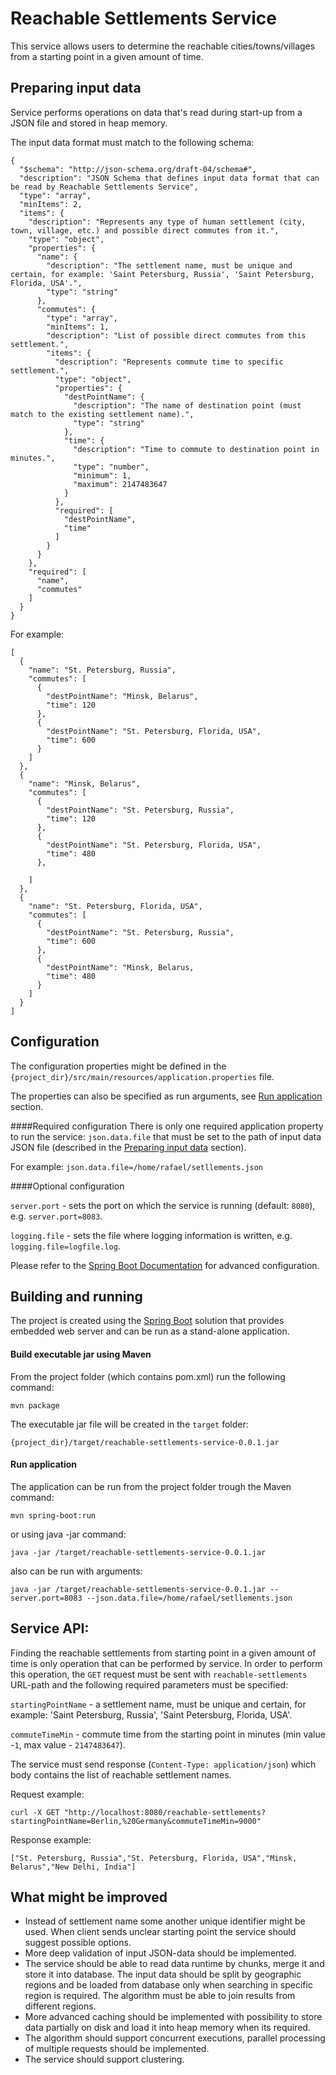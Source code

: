 # Reachable Settlements Service
This service allows users to determine the reachable cities/towns/villages from a starting point in a given amount of time.

## Preparing input data
Service performs operations on data that's read during start-up from a JSON file and stored in heap memory.

The input data format must match to the following schema:
```
{
  "$schema": "http://json-schema.org/draft-04/schema#",
  "description": "JSON Schema that defines input data format that can be read by Reachable Settlements Service",
  "type": "array",
  "minItems": 2,
  "items": {
    "description": "Represents any type of human settlement (city, town, village, etc.) and possible direct commutes from it.",
    "type": "object",
    "properties": {
      "name": {
        "description": "The settlement name, must be unique and certain, for example: 'Saint Petersburg, Russia', 'Saint Petersburg, Florida, USA'.",
        "type": "string"
      },
      "commutes": {
        "type": "array",
        "minItems": 1,
        "description": "List of possible direct commutes from this settlement.",
        "items": {
          "description": "Represents commute time to specific settlement.",
          "type": "object",
          "properties": {
            "destPointName": {
              "description": "The name of destination point (must match to the existing settlement name).",
              "type": "string"
            },
            "time": {
              "description": "Time to commute to destination point in minutes.",
              "type": "number",
              "minimum": 1,
              "maximum": 2147483647
            }
          },
          "required": [
            "destPointName",
            "time"
          ]
        }
      }
    },
    "required": [
      "name",
      "commutes"
    ]
  }
}
```
For example: 
```
[
  {
    "name": "St. Petersburg, Russia",
    "commutes": [
      {
        "destPointName": "Minsk, Belarus",
        "time": 120
      },
      {
        "destPointName": "St. Petersburg, Florida, USA",
        "time": 600
      }
    ]
  },
  {
    "name": "Minsk, Belarus",
    "commutes": [
      {
        "destPointName": "St. Petersburg, Russia",
        "time": 120
      },
      {
        "destPointName": "St. Petersburg, Florida, USA",
        "time": 480
      },

    ]
  },
  {
    "name": "St. Petersburg, Florida, USA",
    "commutes": [
      {
        "destPointName": "St. Petersburg, Russia",
        "time": 600
      },
      {
        "destPointName": "Minsk, Belarus,
        "time": 480
      }
    ]
  }
]
```

## Configuration
The configuration properties might be defined in the ```{project_dir}/src/main/resources/application.properties``` 
file.

The properties can also be specified as run arguments, see [Run application](#run-application) section.

####Required configuration
There is only one required application property to run the service: 
``json.data.file`` that must be set to the path of input data JSON file (described 
in the [Preparing input data](#preparing-input-data) section).

For example: 
```json.data.file=/home/rafael/setllements.json```

####Optional configuration

  ``server.port`` - sets the port on which the service is running (default: ``8080``), e.g. ``server.port=8083``.
  
  ``logging.file`` - sets the file where logging information is written, e.g. ``logging.file=logfile.log``.

Please refer to the [Spring Boot Documentation](https://docs.spring.io/spring-boot/docs/current/reference/html/spring-boot-features.html) for advanced configuration.

## Building and running
The project is created using the [Spring Boot](https://spring.io/projects/spring-boot) solution that provides embedded 
web server and can be run as a stand-alone application.

#### Build executable jar using Maven
From the project folder (which contains pom.xml) run the following command:

```mvn package```

The executable jar file will be created in the ``target`` folder:

```{project_dir}/target/reachable-settlements-service-0.0.1.jar```

#### Run application
The application can be run from the project folder trough the Maven command: 

```mvn spring-boot:run```

or using java -jar command:

```java -jar /target/reachable-settlements-service-0.0.1.jar```

also can be run with arguments:

```java -jar /target/reachable-settlements-service-0.0.1.jar --server.port=8083 --json.data.file=/home/rafael/setllements.json```

## Service API:

Finding the reachable settlements from starting point in a given amount of time is only operation that can be performed by service. 
In order to perform this operation, the ``GET`` request must be sent with ``reachable-settlements`` URL-path and the following required parameters must be specified:

```startingPointName``` - a settlement name, must be unique and certain, for example: 'Saint Petersburg, Russia', 'Saint Petersburg, Florida, USA'.

```commuteTimeMin``` - commute time from the starting point in minutes (min value -``1``, max value - ``2147483647``).

The service must send response (``Content-Type: application/json``) which body contains the list of reachable settlement names.

Request example:

```curl -X GET "http://localhost:8080/reachable-settlements?startingPointName=Berlin,%20Germany&commuteTimeMin=9000"```

Response example: 

```["St. Petersburg, Russia","St. Petersburg, Florida, USA","Minsk, Belarus","New Delhi, India"]```


## What might be improved

- Instead of settlement name some another unique identifier might be used. When client sends unclear starting point 
the service should suggest possible options.
- More deep validation of input JSON-data should be implemented.
- The service should be able to read data runtime by chunks, merge it and store it into database. 
The input data should be split by geographic regions and be loaded from database only when searching in specific 
region is required. The algorithm must be able to join results from different regions.
- More advanced caching should be implemented with possibility to store data partially on disk and load it into 
heap memory when its required.
- The algorithm should support concurrent executions, parallel processing of multiple requests should be implemented.
- The service should support clustering. 
